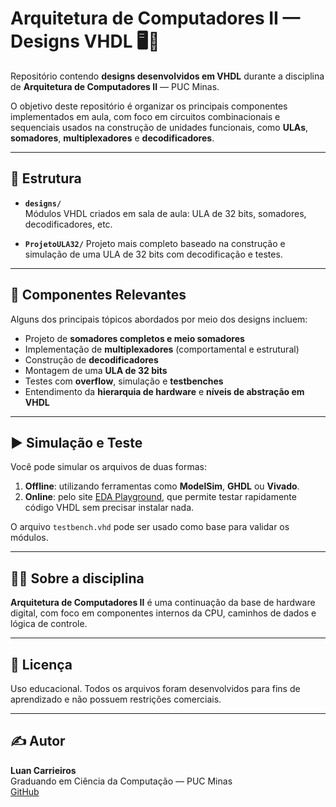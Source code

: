 # Arquitetura de Computadores II — Designs VHDL 🖥️🔧

Repositório contendo **designs desenvolvidos em VHDL** durante a disciplina de **Arquitetura de Computadores II** — PUC Minas.

O objetivo deste repositório é organizar os principais componentes implementados em aula, com foco em circuitos combinacionais e sequenciais usados na construção de unidades funcionais, como **ULAs**, **somadores**, **multiplexadores** e **decodificadores**.

---

## 📂 Estrutura

- **`designs/`**  
  Módulos VHDL criados em sala de aula: ULA de 32 bits, somadores, decodificadores, etc.
  
- **`ProjetoULA32/`** 
  Projeto mais completo baseado na construção e simulação de uma ULA de 32 bits com decodificação e testes.

---

## 🧠 Componentes Relevantes

Alguns dos principais tópicos abordados por meio dos designs incluem:

- Projeto de **somadores completos e meio somadores**
- Implementação de **multiplexadores** (comportamental e estrutural)
- Construção de **decodificadores**
- Montagem de uma **ULA de 32 bits**
- Testes com **overflow**, simulação e **testbenches**
- Entendimento da **hierarquia de hardware** e **níveis de abstração em VHDL**

---

## ▶️ Simulação e Teste

Você pode simular os arquivos de duas formas:

1. **Offline**: utilizando ferramentas como **ModelSim**, **GHDL** ou **Vivado**.
2. **Online**: pelo site [EDA Playground](https://www.edaplayground.com), que permite testar rapidamente código VHDL sem precisar instalar nada.

O arquivo `testbench.vhd` pode ser usado como base para validar os módulos.

---

## 👨‍🏫 Sobre a disciplina

**Arquitetura de Computadores II** é uma continuação da base de hardware digital, com foco em componentes internos da CPU, caminhos de dados e lógica de controle.

---

## 📜 Licença

Uso educacional. Todos os arquivos foram desenvolvidos para fins de aprendizado e não possuem restrições comerciais.

---

## ✍️ Autor

**Luan Carrieiros**  
Graduando em Ciência da Computação — PUC Minas  
[GitHub](https://github.com/LuanCarrieiros)
